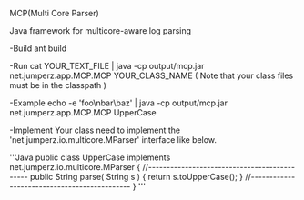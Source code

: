 MCP(Multi Core Parser)

Java framework for multicore-aware log parsing

-Build
ant build

-Run
cat YOUR_TEXT_FILE | java -cp output/mcp.jar net.jumperz.app.MCP.MCP YOUR_CLASS_NAME 
( Note that your class files must be in the classpath )

-Example
echo -e 'foo\nbar\baz' | java -cp output/mcp.jar net.jumperz.app.MCP.MCP UpperCase

-Implement
Your class need to implement the 'net.jumperz.io.multicore.MParser' interface like below.

'''Java
public class UpperCase
implements net.jumperz.io.multicore.MParser
{
//---------------------------------------------
public String parse( String s )
{
return s.toUpperCase();
}
//---------------------------------------------
}
'''
